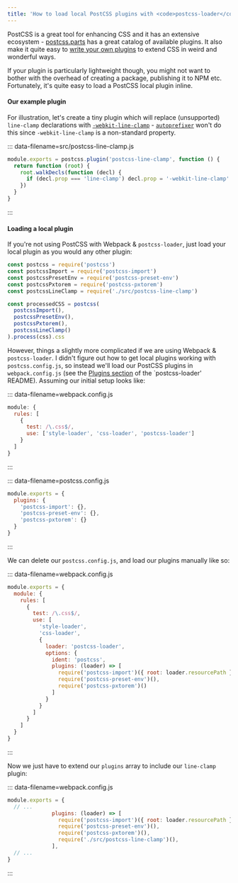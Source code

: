 ```yaml
---
title: 'How to load local PostCSS plugins with <code>postcss-loader</code>'
---
```


PostCSS is a great tool for enhancing CSS and it has an extensive ecosystem - [postcss.parts](https://www.postcss.parts/) has a great catalog of available plugins. It also make it quite easy to [write your own plugins](https://github.com/postcss/postcss/blob/master/docs/writing-a-plugin.md) to extend CSS in weird and wonderful ways.

If your plugin is particularly lightweight though, you might not want to bother with the overhead of creating a package, publishing it to NPM etc. Fortunately, it's quite easy to load a PostCSS local plugin inline.

#### Our example plugin

For illustration, let's create a tiny plugin which will replace (unsupported) `line-clamp` declarations with [`-webkit-line-clamp`]() - [`autoprefixer`]() won't do this since `-webkit-line-clamp` is a non-standard property.

::: data-filename=src/postcss-line-clamp.js

```js
module.exports = postcss.plugin('postcss-line-clamp', function () {
  return function (root) {
    root.walkDecls(function (decl) {
      if (decl.prop === 'line-clamp') decl.prop = '-webkit-line-clamp'
    })
  }
}
```

:::

#### Loading a local plugin

If you're not using PostCSS with Webpack & `postcss-loader`, just load your local plugin as you would any other plugin:

```js
const postcss = require('postcss')
const postcssImport = require('postcss-import')
const postcssPresetEnv = require('postcss-preset-env')
const postcssPxtorem = require('postcss-pxtorem')
const postcssLineClamp = require('./src/postcss-line-clamp')

const processedCSS = postcss(
  postcssImport(),
  postcssPresetEnv(),
  postcssPxtorem(),
  postcssLineClamp()
).process(css).css
```

However, things a slightly more complicated if we are using Webpack & `postcss-loader`. I didn't figure out how to get local plugins working with `postcss.config.js`, so instead we'll load our PostCSS plugins in `webpack.config.js` (see the [Plugins section](https://github.com/postcss/postcss-loader#plugins) of the `postcss-loader' README). Assuming our initial setup looks like:

::: data-filename=webpack.config.js

```js
module: {
  rules: [
    {
      test: /\.css$/,
      use: ['style-loader', 'css-loader', 'postcss-loader']
    }
  ]
}
```

:::

::: data-filename=postcss.config.js

```js
module.exports = {
  plugins: {
    'postcss-import': {},
    'postcss-preset-env': {},
    'postcss-pxtorem': {}
  }
}
```

:::

We can delete our `postcss.config.js`, and load our plugins manually like so:

::: data-filename=webpack.config.js

```js
module.exports = {
  module: {
    rules: [
      {
        test: /\.css$/,
        use: [
          'style-loader',
          'css-loader',
          {
            loader: 'postcss-loader',
            options: {
              ident: 'postcss',
              plugins: (loader) => [
                require('postcss-import')({ root: loader.resourcePath }),
                require('postcss-preset-env')(),
                require('postcss-pxtorem')()
              ]
            }
          }
        ]
      }
    ]
  }
}
```

:::

Now we just have to extend our `plugins` array to include our `line-clamp` plugin:

::: data-filename=webpack.config.js

<!-- prettier-ignore-start -->
```js
module.exports = {
  // ...
              plugins: (loader) => [
                require('postcss-import')({ root: loader.resourcePath }),
                require('postcss-preset-env')(),
                require('postcss-pxtorem')(),
                require('./src/postcss-line-clamp')(),
              ],
  // ...
}
```
<!-- prettier-ignore-end -->

:::
